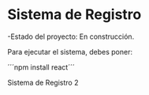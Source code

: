 <h1>Sistema de Registro</h1>

-Estado del proyecto: En construcción.

Para ejecutar el sistema, debes poner:

´´´npm install react´´´

Sistema de Registro 2
